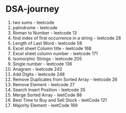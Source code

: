 # DSA-journey
1) two sums - leetcode
2) palindrome - leetcode
3) Roman to Number - leetcode 13
4) find index of first occurrence in a string - leetcode 28
5) Length of Last Word - leetcode 58
6) Excel sheet Column title - leetcode 168
7) Excel sheet column number -  leetcode 171
8) Isomorphic Strings - leetcode 205
9) Single number - leetcode 136
10) Anagram - leetcode 242
11) Add Digits - leetcode 248
12) Remove Duplicates from Sorted Array - leetcode 26
13) Remove Element - leetcode 27
14) Search Insert Position - leetcode 35
15) Merge Sorted Array - leetCode 88
16) Best Time to Buy and Sell Stock - leetCode 121
17) Majority Element - leetCode 169
 

